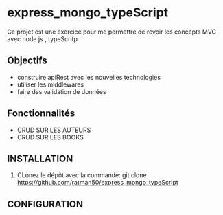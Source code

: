 # express_mongo_typeScript
Ce projet est une exercice pour me permettre de revoir les concepts MVC avec node js , typeScritp

## Objectifs
- construire apiRest avec les nouvelles technologies
- utiliser les middlewares
- faire des validation de données

## Fonctionnalités
- CRUD SUR LES AUTEURS
- CRUD SUR LES BOOKS

## INSTALLATION
1. CLonez le dépôt avec la commande:
   git clone https://github.com/ratman50/express_mongo_typeScript
## CONFIGURATION

